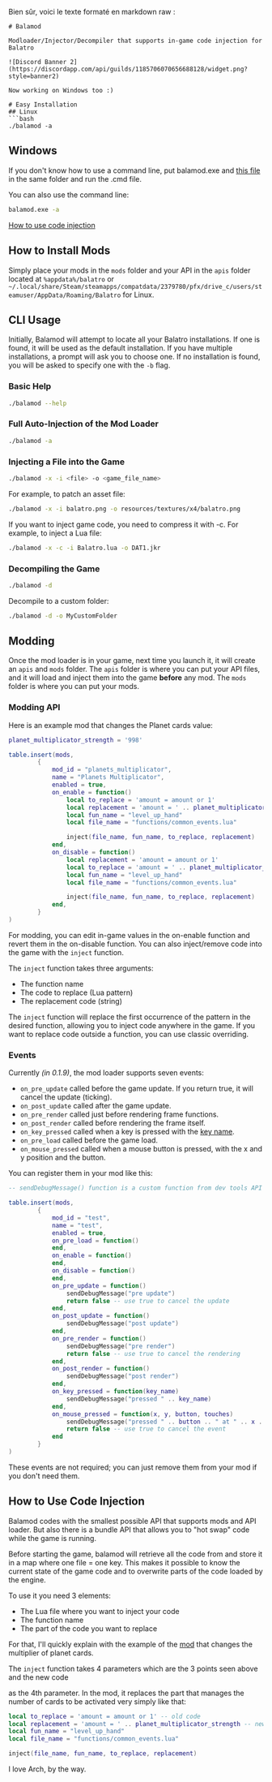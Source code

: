 Bien sûr, voici le texte formaté en markdown raw :

```
# Balamod

Modloader/Injector/Decompiler that supports in-game code injection for Balatro

![Discord Banner 2](https://discordapp.com/api/guilds/1185706070656688128/widget.png?style=banner2)

Now working on Windows too :)

# Easy Installation 
## Linux
```bash
./balamod -a
```
## Windows
If you don't know how to use a command line, put balamod.exe and [this file](https://github.com/UwUDev/balamod/blob/master/One%20click%20install.cmd) in the same folder and run the .cmd file.

You can also use the command line:

```cmd
balamod.exe -a
```

[How to use code injection](#how-to-use-code-injection)

## How to Install Mods

Simply place your mods in the `mods` folder and your API in the `apis` folder located at `%appdata%/balatro` or `~/.local/share/Steam/steamapps/compatdata/2379780/pfx/drive_c/users/steamuser/AppData/Roaming/Balatro` for Linux.

## CLI Usage

Initially, Balamod will attempt to locate all your Balatro installations. If one is found, it will be used as the default installation. If you have multiple installations, a prompt will ask you to choose one. If no installation is found, you will be asked to specify one with the `-b` flag.

### Basic Help
```bash
./balamod --help
```

### Full Auto-Injection of the Mod Loader
```bash
./balamod -a
```

### Injecting a File into the Game
```bash
./balamod -x -i <file> -o <game_file_name>
```
For example, to patch an asset file:
```bash
./balamod -x -i balatro.png -o resources/textures/x4/balatro.png
```
If you want to inject game code, you need to compress it with -c. For example, to inject a Lua file:
```bash
./balamod -x -c -i Balatro.lua -o DAT1.jkr
```

### Decompiling the Game
```bash
./balamod -d
```

Decompile to a custom folder:
```bash
./balamod -d -o MyCustomFolder
```


## Modding
Once the mod loader is in your game, next time you launch it, it will create an `apis` and `mods` folder. The `apis` folder is where you can put your API files, and it will load and inject them into the game **before** any mod. The `mods` folder is where you can put your mods.

### Modding API
Here is an example mod that changes the Planet cards value:
```lua
planet_multiplicator_strength = '998'

table.insert(mods,
        {
            mod_id = "planets_multiplicator",
            name = "Planets Multiplicator",
            enabled = true,
            on_enable = function()
                local to_replace = 'amount = amount or 1'
                local replacement = 'amount = ' .. planet_multiplicator_strength
                local fun_name = "level_up_hand"
                local file_name = "functions/common_events.lua"

                inject(file_name, fun_name, to_replace, replacement)
            end,
            on_disable = function()
                local replacement = 'amount = amount or 1'
                local to_replace = 'amount = ' .. planet_multiplicator_strength
                local fun_name = "level_up_hand"
                local file_name = "functions/common_events.lua"

                inject(file_name, fun_name, to_replace, replacement)
            end,
        }
)
```

For modding, you can edit in-game values in the on-enable function and revert them in the on-disable function. You can also inject/remove code into the game with the `inject` function.

The `inject` function takes three arguments:
- The function name
- The code to replace (Lua pattern)
- The replacement code (string)

The `inject` function will replace the first occurrence of the pattern in the desired function, allowing you to inject code anywhere in the game. If you want to replace code outside a function, you can use classic overriding.

### Events
Currently *(in 0.1.9)*, the mod loader supports seven events:
- `on_pre_update` called before the game update. If you return true, it will cancel the update (ticking).
- `on_post_update` called after the game update.
- `on_pre_render` called just before rendering frame functions.
- `on_post_render` called before rendering the frame itself.
- `on_key_pressed` called when a key is pressed with the [key name](https://love2d.org/wiki/KeyConstant).
- `on_pre_load` called before the game load.
- `on_mouse_pressed` called when a mouse button is pressed, with the x and y position and the button.

You can register them in your mod like this:
```lua
-- sendDebugMessage() function is a custom function from dev tools API

table.insert(mods,
        {
            mod_id = "test",
            name = "test",
            enabled = true,
            on_pre_load = function()
            end,
            on_enable = function()
            end,
            on_disable = function()
            end,
            on_pre_update = function()
                sendDebugMessage("pre update")
                return false -- use true to cancel the update
            end,
            on_post_update = function()
                sendDebugMessage("post update")
            end,
            on_pre_render = function()
                sendDebugMessage("pre render") 
                return false -- use true to cancel the rendering
            end,
            on_post_render = function()
                sendDebugMessage("post render")
            end,
            on_key_pressed = function(key_name)
                sendDebugMessage("pressed " .. key_name)
            end,
            on_mouse_pressed = function(x, y, button, touches)
                sendDebugMessage("pressed " .. button .. " at " .. x .. " " .. y)
                return false -- use true to cancel the event
            end
        }
)
```

These events are not required; you can just remove them from your mod if you don't need them.

## How to Use Code Injection

Balamod codes with the smallest possible API that supports mods and API loader. But also there is a bundle API that allows you to "hot swap" code while the game is running.

Before starting the game, balamod will retrieve all the code from and store it in a map where one file = one key. This makes it possible to know the current state of the game code and to overwrite parts of the code loaded by the engine.

To use it you need 3 elements:
- The Lua file where you want to inject your code
- The function name
- The part of the code you want to replace

For that, I'll quickly explain with the example of the [mod](#modding-api) that changes the multiplier of planet cards.

The `inject` function takes 4 parameters which are the 3 points seen above and the new code

 as the 4th parameter. In the mod, it replaces the part that manages the number of cards to be activated very simply like that:
```lua
local to_replace = 'amount = amount or 1' -- old code
local replacement = 'amount = ' .. planet_multiplicator_strength -- new code
local fun_name = "level_up_hand"
local file_name = "functions/common_events.lua"

inject(file_name, fun_name, to_replace, replacement)
```


I love Arch, by the way.
